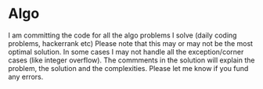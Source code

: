 # Algo
I am committing the code for all the algo problems I solve (daily coding problems, hackerrank etc)
Please note that this may or may not be the most optimal solution. In some cases I may not handle all the exception/corner cases (like integer overflow). 
The commments in the solution will explain the problem, the solution and the complexities. 
Please let me know if you fund any errors. 
